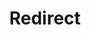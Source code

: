 ﻿---
layout: src/layouts/Redirect.astro
title: Redirect
redirect: /docs/deployments/azure
pubDate:  2023-01-01
navSearch: false
navSitemap: false
navMenu: false
---
